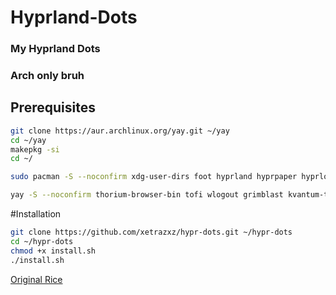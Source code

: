 # Hyprland-Dots
### My Hyprland Dots
### Arch only bruh

## Prerequisites
```bash
git clone https://aur.archlinux.org/yay.git ~/yay
cd ~/yay
makepkg -si
cd ~/
```
```bash
sudo pacman -S --noconfirm xdg-user-dirs foot hyprland hyprpaper hyprlock hyprpicker dunst waybar fish tar nvim xdg-desktop-portal-hyprland qt5-wayland qt6-wayland cliphist pipewire wireplumber pipewire-audio pipewire-pulse bluez bluez-utils brightnessctl ttf-cascadia-code-nerd ttf-cascadia-mono-nerd ttf-fira-code ttf-fira-mono ttf-fira-sans ttf-firacode-nerd ttf-iosevka-nerd ttf-iosevkaterm-nerd ttf-jetbrains-mono-nerd ttf-jetbrains-mono ttf-nerd-fonts-symbols ttf-nerd-fonts-symbols ttf-nerd-fonts-symbols-mono nwg-look qt5ct qt6ct kvantum thunar fastfetch 
```
```bash
yay -S --noconfirm thorium-browser-bin tofi wlogout grimblast kvantum-theme-catppuccin-git
```

#Installation
```bash
git clone https://github.com/xetrazxz/hypr-dots.git ~/hypr-dots
cd ~/hypr-dots
chmod +x install.sh
./install.sh
```

[Original Rice](https://github.com/gaurav23b/simple-hyprland)
